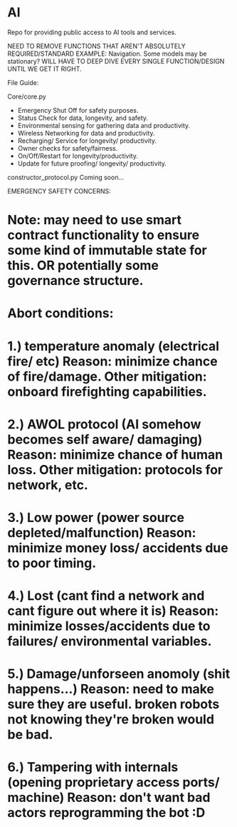 # AI
Repo for providing public access to AI tools and services.


NEED TO REMOVE FUNCTIONS THAT AREN'T ABSOLUTELY REQUIRED/STANDARD
EXAMPLE: Navigation. Some models may be stationary?
WILL HAVE TO DEEP DIVE EVERY SINGLE FUNCTION/DESIGN UNTIL WE GET IT RIGHT.

File Guide:

Core/core.py
- Emergency Shut Off for safety purposes.
- Status Check for data, longevity, and safety.
- Environmental sensing for gathering data and productivity.
- Wireless Networking for data and productivity.
- Recharging/ Service for longevity/ productivity.
- Owner checks for safety/fairness.
- On/Off/Restart for longevity/productivity.
- Update for future proofing/ longevity/ productivity.

constructor_protocol.py
Coming soon...

EMERGENCY SAFETY CONCERNS:

# Note: may need to use smart contract functionality to ensure some kind of immutable state for this. OR potentially some governance structure.
# Abort conditions:
# 1.) temperature anomaly (electrical fire/ etc) Reason: minimize chance of fire/damage. Other mitigation: onboard firefighting capabilities.
# 2.) AWOL protocol (AI somehow becomes self aware/ damaging) Reason: minimize chance of human loss. Other mitigation: protocols for network, etc.
# 3.) Low power (power source depleted/malfunction) Reason: minimize money loss/ accidents due to poor timing.
# 4.) Lost (cant find a network and cant figure out where it is) Reason: minimize losses/accidents due to failures/ environmental variables.
# 5.) Damage/unforseen anomoly (shit happens...) Reason: need to make sure they are useful. broken robots not knowing they're broken would be bad.
# 6.) Tampering with internals (opening proprietary access ports/ machine) Reason: don't want bad actors reprogramming the bot :D

